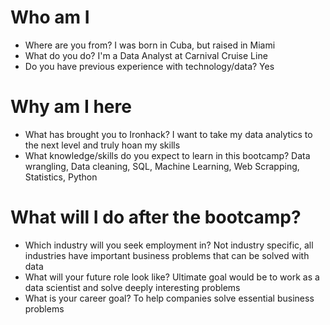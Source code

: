 # Who am I

* Where are you from? I was born in Cuba, but raised in Miami
* What do you do? I'm a Data Analyst at Carnival Cruise Line
* Do you have previous experience with technology/data? Yes

# Why am I here

* What has brought you to Ironhack? I want to take my data analytics to the next level and truly hoan my skills
* What knowledge/skills do you expect to learn in this bootcamp? Data wrangling, Data cleaning, SQL, Machine Learning, Web Scrapping, Statistics, Python

# What will I do after the bootcamp?

* Which industry will you seek employment in? Not industry specific, all industries have important business problems that can be solved with data
* What will your future role look like? Ultimate goal would be to work as a data scientist and solve deeply interesting problems 
* What is your career goal? To help companies solve essential business problems 